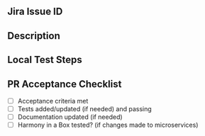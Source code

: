 ## Jira Issue ID


## Description


## Local Test Steps


## PR Acceptance Checklist
* [ ] Acceptance criteria met
* [ ] Tests added/updated (if needed) and passing
* [ ] Documentation updated (if needed)
* [ ] Harmony in a Box tested? (if changes made to microservices)